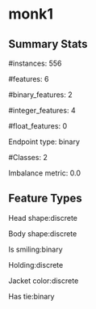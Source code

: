 # monk1

## Summary Stats

#instances: 556

#features: 6

  #binary_features: 2

  #integer_features: 4

  #float_features: 0

Endpoint type: binary

#Classes: 2

Imbalance metric: 0.0

## Feature Types

 Head shape:discrete

Body shape:discrete

Is smiling:binary

Holding:discrete

Jacket color:discrete

Has tie:binary

